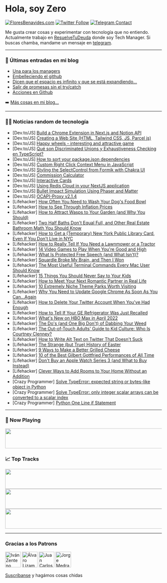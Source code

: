 # Hola, soy Zero

[![FloresBenavides.com](https://img.shields.io/website?down_message=oops&label=MiBlog&style=for-the-badge&up_message=online&url=https%3A%2F%2Ffloresbenavides.com)](https://floresbenavides.com) [![Twitter Follow](https://img.shields.io/twitter/follow/ZeroDragon?color=%231DA1F2&label=Follow&logo=twitter&logoColor=ffffff&style=for-the-badge)](https://twitter.com/zerodragon) [![Telegram Contact](https://img.shields.io/badge/escr%C3%ADbeme-ZeroDragon-%2326A5E4?style=for-the-badge&logo=telegram)](https://t.me/zerodragon)

Me gusta crear cosas y experimentar con tecnología que no entiendo.
Actualmente trabajo en [ResuelveTuDeuda](http://github.com/resuelve) donde soy Tech Manager.
Si buscas chamba, mandame un mensaje en [telegram](https://t.me/zerodragon).

---

### 📕 Últimas entradas en mi blog
<!-- BLOG-POST-LIST:START -->
- [Una para los managers](https://floresbenavides.com/una-para-los-managers/)
- [Embelleciendo el github](https://floresbenavides.com/embelleciendo-el-github/)
- [Dicen que el espacio es infinito y que se está expandiendo…](https://floresbenavides.com/dicen-que-el-espacio-es-infinito-y-que-se-esta-expandiendo/)
- [Salir de promesas sin el try/catch](https://floresbenavides.com/salir-de-promesas-sin-el-try-catch/)
- [Acciones en Github](https://floresbenavides.com/acciones-en-github/)
<!-- BLOG-POST-LIST:END -->

➡️ [Más cosas en mi blog...](https://floresbenavides.com)

---

### 👨‍💻 Noticias random de tecnología
<!-- TECH-POSTS:START -->
- [Dev.to/JS] [Build a Chrome Extension in Next.js and Notion API](https://dev.to/ravgeetdhillon/build-a-chrome-extension-in-nextjs-and-notion-api-ln5)
- [Dev.to/JS] [Creating a Web Site &lpar;HTML, Tailwind CSS, JS, Parcel js&rpar;](https://dev.to/diarpu/creating-a-web-site-html-tailwind-css-js-parcel-js-29ko)
- [Dev.to/JS] [Happy wheels - interesting and attractive game](https://dev.to/annatay04963534/happy-wheels-interesting-and-attractive-game-104k)
- [Dev.to/JS] [Qué son Discriminated Unions y Exhaustiveness Checking en TypeScript?](https://dev.to/gbumanzordev/que-son-discriminated-unions-y-exhaustiveness-checking-en-typescript-34d9)
- [Dev.to/JS] [How to sort your package.json dependencies](https://dev.to/cbillowes/how-to-sort-your-packagejson-dependencies-1gi1)
- [Dev.to/JS] [Custom Right Click Context Menu in JavaScript](https://dev.to/shantanu_jana/custom-right-click-context-menu-in-javascript-4112)
- [Dev.to/JS] [Styling the SelectControl from Formik with Chakra UI](https://dev.to/kristenkinnearohlmann/styling-the-selectcontrol-from-formik-with-chakra-ui-2345)
- [Dev.to/JS] [Commission Calculator](https://dev.to/tmchuynh/commission-calculator-o33)
- [Dev.to/JS] [Interactive Cards](https://dev.to/tmchuynh/interactive-cards-3ba0)
- [Dev.to/JS] [Using Redis Cloud in your NextJS application](https://dev.to/rainforss/using-redis-cloud-in-your-nextjs-application-39f2)
- [Dev.to/JS] [Bullet Impact Simulation Using Phaser and Matter](https://dev.to/zaky_abdur/bullet-impact-simulation-using-phaser-and-matter-3a70)
- [Dev.to/JS] [OCAPI-Proxy v2.1.4](https://dev.to/johnfacey/ocapi-proxy-v214-5e2j)
- [Lifehacker] [How Often You Need to Wash Your Dog&#39;s Food Bowl](https://lifehacker.com/how-often-you-need-to-wash-your-dogs-food-bowl-1848793312)
- [Lifehacker] [How to See Through Inflation Prices](https://lifehacker.com/how-to-see-through-inflation-prices-1848793300)
- [Lifehacker] [How to Attract Wasps to Your Garden &lpar;and Why You Should&rpar;](https://lifehacker.com/how-to-attract-wasps-to-your-garden-and-why-you-should-1848793271)
- [Lifehacker] [Two Half Baths Don&#39;t Equal Full, and Other Real Estate Bathroom Math You Should Know](https://lifehacker.com/two-half-baths-dont-equal-full-and-other-real-estate-b-1848791689)
- [Lifehacker] [How to Get a &lpar;Temporary&rpar; New York Public Library Card, Even If You Don&#39;t Live in NYC](https://lifehacker.com/how-to-get-a-temporary-new-york-public-library-card-1848791649)
- [Lifehacker] [How to Really Tell If You Need a Lawnmower or a Tractor](https://lifehacker.com/how-to-really-tell-if-you-need-a-lawnmower-or-a-tractor-1848791645)
- [Lifehacker] [14 Video Games to Play When You&#39;re Good and High](https://lifehacker.com/14-video-games-to-play-when-youre-good-and-high-1848800192)
- [Lifehacker] [What Is Protected Free Speech &lpar;and What Isn&#39;t&rpar;?](https://lifehacker.com/what-is-protected-free-speech-and-what-isnt-1848799655)
- [Lifehacker] [Squardle Broke My Brain, and Then I Won](https://lifehacker.com/squardle-broke-my-brain-and-then-i-won-1848799909)
- [Lifehacker] [The Most Useful Terminal Commands Every Mac User Should Know](https://lifehacker.com/the-most-useful-terminal-commands-every-mac-user-should-1848799083)
- [Lifehacker] [15 Things You Should Never Say to Your Kids](https://lifehacker.com/15-things-you-should-never-say-to-your-kids-1848798130)
- [Lifehacker] [How to Meet Your Next Romantic Partner in Real Life](https://lifehacker.com/how-to-meet-your-next-romantic-partner-in-real-life-1848799065)
- [Lifehacker] [10 Extremely Niche Theme Parks Worth Visiting](https://lifehacker.com/10-extremely-niche-theme-parks-worth-visiting-1848798853)
- [Lifehacker] [Why You Need to Update Google Chrome As Soon As You Can...Again](https://lifehacker.com/why-you-need-to-update-google-chrome-as-soon-as-you-can-1848798753)
- [Lifehacker] [How to Delete Your Twitter Account When You&#39;ve Had Enough](https://lifehacker.com/how-to-delete-your-twitter-account-when-youve-had-enoug-1848798491)
- [Lifehacker] [How to Tell If Your GE Refrigerator Was Just Recalled](https://lifehacker.com/how-to-tell-if-your-ge-refrigerator-was-just-recalled-1848798212)
- [Lifehacker] [What&#39;s New on HBO Max in April 2022](https://lifehacker.com/whats-new-on-hbo-max-in-april-2022-1848699493)
- [Lifehacker] [The Do&#39;s &lpar;and One Big Don&#39;t&rpar; of Dabbing Your Weed](https://lifehacker.com/the-dos-and-one-big-dont-of-dabbing-your-weed-1848798326)
- [Lifehacker] [The Out-of-Touch Adults&#39; Guide to Kid Culture: Who Is Courtney Clenney?](https://lifehacker.com/the-out-of-touch-adults-guide-to-kid-culture-who-is-co-1848797474)
- [Lifehacker] [How to Write Alt Text on Twitter That Doesn&#39;t Suck](https://lifehacker.com/how-to-write-alt-text-on-twitter-that-doesnt-suck-1848795663)
- [Lifehacker] [The Strange &lpar;but True&rpar; History of Easter](https://lifehacker.com/the-strange-but-true-history-of-easter-1848796462)
- [Lifehacker] [9 Ways to Make a Better Grilled Cheese](https://lifehacker.com/9-ways-to-make-a-better-grilled-cheese-1848795225)
- [Lifehacker] [10 of the Best Gilbert Gottfried Performances of All Time](https://lifehacker.com/10-of-the-best-gilbert-gottfried-performances-of-all-ti-1848792699)
- [Lifehacker] [Don&#39;t Buy an Apple Watch Series 3 &lpar;and What to Buy Instead&rpar;](https://lifehacker.com/dont-buy-an-apple-watch-series-3-and-what-to-buy-inste-1848794906)
- [Lifehacker] [Clever Ways to Add Rooms to Your Home Without an Addition](https://lifehacker.com/clever-ways-to-add-rooms-to-your-home-without-an-additi-1848794324)
- [Crazy Programmer] [Solve TypeError: expected string or bytes-like object in Python](https://www.thecrazyprogrammer.com/2022/04/expected-string-or-bytes-like-object.html)
- [Crazy Programmer] [Solve TypeError: only integer scalar arrays can be converted to a scalar index](https://www.thecrazyprogrammer.com/2022/04/only-integer-scalar-arrays-can-be-converted-to-a-scalar-index.html)
- [Crazy Programmer] [Python One Line if Statement](https://www.thecrazyprogrammer.com/2022/04/python-one-line-if.html)<!-- TECH-POSTS:END -->

---

### 🎵 Now Playing
<a href="https://spotify-now-playing-dun.vercel.app/now-playing?open"><img src="https://spotify-now-playing-dun.vercel.app/now-playing" width="540" height="64"></a>

### 📈 Top Tracks
<a href="https://spotify-now-playing-dun.vercel.app/top-tracks?i=1&open"><img src="https://spotify-now-playing-dun.vercel.app/top-tracks?i=1" width="540" height="64"></a>
<a href="https://spotify-now-playing-dun.vercel.app/top-tracks?i=2&open"><img src="https://spotify-now-playing-dun.vercel.app/top-tracks?i=2" width="540" height="64"></a>
<a href="https://spotify-now-playing-dun.vercel.app/top-tracks?i=3&open"><img src="https://spotify-now-playing-dun.vercel.app/top-tracks?i=3" width="540" height="64"></a>

---

### Gracias a los Patrons
[<img src="https://avatars.githubusercontent.com/u/243380?v=4" alt="Iván Zenteno" width="50px">](https://github.com/k001) [<img src="https://avatars.githubusercontent.com/u/19955639?v=4" alt="Álvaro Lizama" width="50px">](https://github.com/alvarolizama) [<img src="https://avatars.githubusercontent.com/u/2718753?v=4" alt="Juan Carlos Ruiz" width="50px">](https://github.com/JuanCrg90) [<img src="https://avatars.githubusercontent.com/u/37025?v=4" alt="Jorge Medrano" width="50px">](https://github.com/h1pp1e) 

[Suscríbanse](https://www.patreon.com/zerodragon) y hagámos cosas chidas
